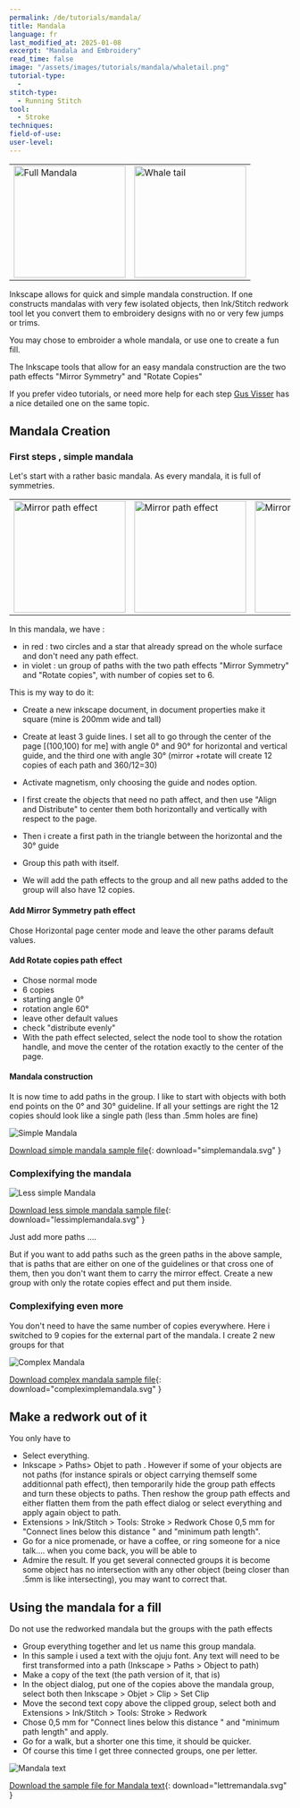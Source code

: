 ```yaml
---
permalink: /de/tutorials/mandala/
title: Mandala
language: fr
last_modified_at: 2025-01-08
excerpt: "Mandala and Embroidery"
read_time: false
image: "/assets/images/tutorials/mandala/whaletail.png"
tutorial-type:
  - 
stitch-type:
  - Running Stitch
tool:
  - Stroke
techniques:
field-of-use:
user-level: 
---
```


<table>
        <tr>
            <td> <img src="/assets/images/tutorials/mandala/Fullmandala.png" alt="Full Mandala" height="200"/>    </td>
            <td> <img src="/assets/images/tutorials/mandala/whaletail.png" alt="Whale tail" height="200" /></td>
        </tr>
</table>

 

Inkscape allows for  quick and simple mandala construction. If one constructs mandalas with very few isolated objects, then Ink/Stitch redwork tool let you convert them 
to embroidery designs with no or very few jumps  or trims.

You  may chose to embroider a whole mandala, or use one to create a fun fill.

The Inkscape tools that allow for an easy mandala construction are the two path effects "Mirror Symmetry"  and "Rotate Copies"

If you prefer video tutorials, or need more help for each step   [Gus Visser](https://youtu.be/LS6lgspQkbM)   has a nice detailed one on the same topic. 
## Mandala Creation

### First steps , simple mandala
Let's start with a rather basic mandala. As every  mandala, it is full of symmetries.

<table>
        <tr>
            <td> <img  src="/assets/images/tutorials/mandala/nopatheffect.png"
     alt="Mirror path  effect" height="200"/> </td>
    <td><img src="/assets/images/tutorials/mandala/jusmirror.png"
     alt="Mirror path  effect" height="200"/> </td>
    <td>   <img 
     src="/assets/images/tutorials/mandala/2patheffect.png"
     alt="Mirror and Rotate" height="200"/></td>
        </tr>
</table>

In this mandala, we have :
* in red  :  two circles and a star that  already spread  on the  whole  surface and don't need any path effect.
* in violet : un group of paths with the two path effects "Mirror Symmetry" and "Rotate copies", with number of copies set to 6.

  
This is my way to do it:

* Create a new inkscape document, in document properties make it square (mine is 200mm wide and tall)
* Create at least 3 guide lines. I set all to go through the center of the page [(100,100) for me] with angle 0° and 90° for horizontal and vertical guide, and
the third one  with angle 30° (mirror +rotate will create 12 copies of each path and 360/12=30)
* Activate magnetism, only choosing the  guide and nodes option.


* I first create the objects that need no path affect, and then use "Align and Distribute" to center them both horizontally and vertically with respect to the page.

* Then i create a first path in the triangle between the horizontal and the 30° guide
* Group this path with itself.
* We will add the path effects to the group and all new paths added to the group will also  have 12 copies.


#### Add Mirror Symmetry path effect

Chose  Horizontal page center mode and leave the other params default values.

#### Add Rotate copies path effect
* Chose normal mode
* 6 copies
* starting angle 0°
* rotation angle 60°
* leave other default values
* check "distribute evenly"
* With the path effect selected, select the node tool to show the rotation handle, and move the center of the rotation exactly to the center of the page.

#### Mandala construction

It is now time to add paths in the group. I like to start with objects with both end points on the 0° and 30° guideline. 
If all your settings are right the 12 copies should look like a single path (less than .5mm holes are fine)



![Simple Mandala](/assets/images/tutorials/mandala/simplemandala.svg) 

[Download simple mandala sample file](/assets/images/tutorials/mandala/simplemandala.svg){: download="simplemandala.svg" }


### Complexifying the mandala
![Less simple Mandala ](/assets/images/tutorials/mandala/lesssimplemandala.svg) 

[Download less simple mandala sample file](/assets/images/tutorials/mandala/lesssimplemandala.svg){: download="lessimplemandala.svg" }


Just add more paths ....

But if you want to add paths such as the green paths in the above sample, that is paths that are either on one of the guidelines or that cross one of them, then 
you don't want them to carry the mirror effect. Create a new group with only the  rotate copies  effect and put them inside.

### Complexifying even more

You don't need to have the same number of copies everywhere. Here i switched to 9 copies for the external part of the mandala. I create 2 new groups for that

![Complex Mandala ](/assets/images/tutorials/mandala/complexmandala.svg) 

[Download complex mandala sample file](/assets/images/tutorials/mandala/complexmandala.svg){: download="compleximplemandala.svg" }

## Make a redwork out of it

You only have to
* Select everything.
* Inkscape > Paths> Objet to path .  However if some of your objects are not paths (for instance spirals or object  carrying themself some additionnal path effect),
then temporarily hide the group path effects and turn these objects to paths. Then  reshow the group path effects and either flatten  them from  the path effect dialog
or select everything and apply again object to path.
* Extensions > Ink/Stitch > Tools: Stroke > Redwork Chose 0,5 mm for "Connect lines below this distance " and "minimum path length".
* Go for a nice  promenade, or have a coffee, or ring someone for a nice talk.... when you come back, you will be able to
* Admire the result.  If you get several connected groups it is become  some object has no  intersection with any other object (being closer than .5mm is like intersecting), you may want to correct that.



## Using the mandala for a fill

Do not use the redworked mandala  but the groups  with the path effects

* Group everything together and let us name this group  mandala.
* In this  sample i used a text with the ojuju font. Any text will need to be first transformed into a path (Inkscape > Paths > Object to path)
* Make a copy of the text (the path version of it, that is)
* In the object dialog,  put one of the copies above the mandala group, select both then Inkscape > Objet > Clip  > Set Clip
* Move the second text copy above the clipped group, select both and Extensions > Ink/Stitch > Tools: Stroke > Redwork
* Chose 0,5 mm for "Connect lines below this distance " and "minimum path length" and apply.
* Go for a walk, but a shorter one this time, it should be  quicker.
* Of course this time I get three connected groups, one per letter.



![Mandala text](/assets/images/tutorials/mandala/lettremandala.svg) 

[Download the sample file for Mandala text](/assets/images/tutorials/mandala/lettremandala.svg){: download="lettremandala.svg" }







  
  
